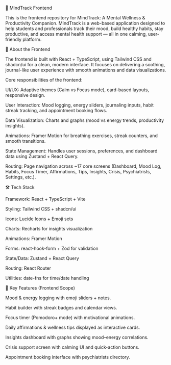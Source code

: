 🌿 MindTrack Frontend

This is the frontend repository for MindTrack: A Mental Wellness & Productivity Companion.
MindTrack is a web-based application designed to help students and professionals track their mood, build healthy habits, stay productive, and access mental health support — all in one calming, user-friendly platform.

🎨 About the Frontend

The frontend is built with React + TypeScript, using Tailwind CSS and shadcn/ui for a clean, modern interface. It focuses on delivering a soothing, journal-like user experience with smooth animations and data visualizations.

Core responsibilities of the frontend:

UI/UX: Adaptive themes (Calm vs Focus mode), card-based layouts, responsive design.

User Interaction: Mood logging, energy sliders, journaling inputs, habit streak tracking, and appointment booking flows.

Data Visualization: Charts and graphs (mood vs energy trends, productivity insights).

Animations: Framer Motion for breathing exercises, streak counters, and smooth transitions.

State Management: Handles user sessions, preferences, and dashboard data using Zustand + React Query.

Routing: Page navigation across ~17 core screens (Dashboard, Mood Log, Habits, Focus Timer, Affirmations, Tips, Insights, Crisis, Psychiatrists, Settings, etc.).

🛠️ Tech Stack

Framework: React + TypeScript + Vite

Styling: Tailwind CSS + shadcn/ui

Icons: Lucide Icons + Emoji sets

Charts: Recharts for insights visualization

Animations: Framer Motion

Forms: react-hook-form + Zod for validation

State/Data: Zustand + React Query

Routing: React Router

Utilities: date-fns for time/date handling

📌 Key Features (Frontend Scope)

Mood & energy logging with emoji sliders + notes.

Habit builder with streak badges and calendar views.

Focus timer (Pomodoro+ mode) with motivational animations.

Daily affirmations & wellness tips displayed as interactive cards.

Insights dashboard with graphs showing mood–energy correlations.

Crisis support screen with calming UI and quick-action buttons.

Appointment booking interface with psychiatrists directory.
